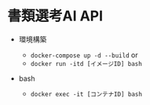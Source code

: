 # 書類選考AI API

* 環境構築
  * `docker-compose up -d --build`
  or
  * `docker run -itd [イメージID] bash`

* bash
  * `docker exec -it [コンテナID] bash`
